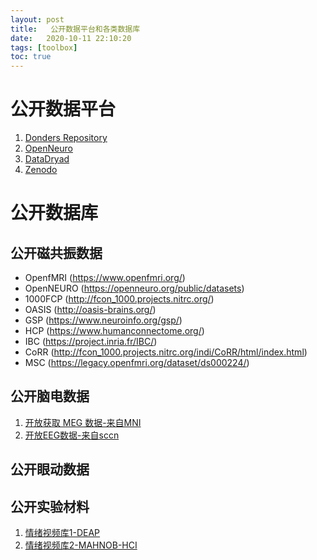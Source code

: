 ```yaml
---
layout: post
title:   公开数据平台和各类数据库
date:   2020-10-11 22:10:20
tags: [toolbox]
toc: true
---
```


# 公开数据平台

1. [Donders Repository](https://data.donders.ru.nl/collections/published?0)
2. [OpenNeuro](https://openneuro.org/)
3. [DataDryad](https://datadryad.org/stash/)
4. [Zenodo](https://zenodo.org/)

# 公开数据库

## 公开磁共振数据

* OpenfMRI (https://www.openfmri.org/)
* OpenNEURO (https://openneuro.org/public/datasets)
* 1000FCP (http://fcon_1000.projects.nitrc.org/)
* OASIS (http://oasis-brains.org/)
* GSP (https://www.neuroinfo.org/gsp/)
* HCP (https://www.humanconnectome.org/)
* IBC (https://project.inria.fr/IBC/)
* CoRR (http://fcon_1000.projects.nitrc.org/indi/CoRR/html/index.html)
* MSC (https://legacy.openfmri.org/dataset/ds000224/)

## 公开脑电数据

1. [开放获取 MEG 数据-来自MNI](https://mp.weixin.qq.com/s?__biz=MzUyMzQ4NDQ4OA==&mid=2247483893&idx=1&sn=589c10281941a0e094fc0b159f1633ce&chksm=fa3aadd2cd4d24c4f9f20013ea1af9fdd5121b8fe3057ecf325948e017d5e7e66cac67a5fd47&mpshare=1&scene=1&srcid=1123qnmkBYJeL6fUn3FJtx2v&sharer_sharetime=1606085294393&sharer_shareid=4905f7abc86408fc345b135a8501550f&key=de283432bfeee2699a385e2ccbaecd63ff46ac56bec161c9276e28ade5986a0c2177d4aee4e58fa733d213201967120dc4e06af20b2ac4b9138da9e614abb6b69b83e1185a5982478dcd8709d0f0539b806d8ac8eec05f323fcd52164a83052b92cceb85f1b4cee0b6a6852622ef77777c01089c40dd617e50540e706132c470&ascene=1&uin=MTcxODg3OTg2NA%3D%3D&devicetype=Windows+10+x64&version=6300002f&lang=zh_CN&exportkey=AdC7YaJAs%2FAEXTjtXqpxmXo%3D&pass_ticket=nZ2PuKvH%2F3zKaHbc98t3t367ohx%2FmNKRXsVGWnT4a7hH6MRL4lPDVigb7mOSUocx&wx_header=0)
2. [开放EEG数据-来自sccn](https://sccn.ucsd.edu/~arno/fam2data/publicly_available_EEG_data.html)

## 公开眼动数据

## 公开实验材料

1. [情绪视频库1-DEAP](http://www.eecs.qmul.ac.uk/mmv/datasets/deap/download.html)
2. [情绪视频库2-MAHNOB-HCI](https://ieeexplore.ieee.org/abstract/document/5975141/authors#authors)